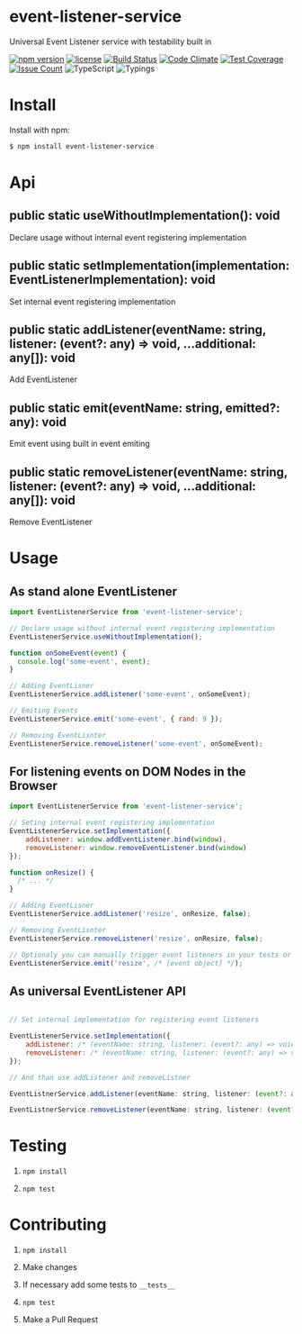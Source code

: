 # event-listener-service
Universal Event Listener service with testability built in

[![npm version](https://badge.fury.io/js/event-listener-service.svg)](https://badge.fury.io/js/event-listener-service)
[![license](https://img.shields.io/badge/license-MIT-blue.svg)](https://github.com/NoHomey/event-listener-service)
[![Build Status](https://semaphoreci.com/api/v1/nohomey/event-listener-service/branches/master/badge.svg)](https://semaphoreci.com/nohomey/event-listener-service)
[![Code Climate](https://codeclimate.com/github/NoHomey/event-listener-service/badges/gpa.svg)](https://codeclimate.com/github/NoHomey/event-listener-service)
[![Test Coverage](https://codeclimate.com/github/NoHomey/event-listener-service/badges/coverage.svg)](https://codeclimate.com/github/NoHomey/event-listener-service/coverage)
[![Issue Count](https://codeclimate.com/github/NoHomey/event-listener-service/badges/issue_count.svg)](https://codeclimate.com/github/NoHomey/event-listener-service)
![TypeScript](https://img.shields.io/badge/%3C%20%2F%3E-TypeScript-blue.svg)
![Typings](https://img.shields.io/badge/typings-%E2%9C%93-brightgreen.svg)

# Install

Install with npm:

```bash
$ npm install event-listener-service
```

# Api

## public static useWithoutImplementation(): void

Declare usage without internal event registering implementation

## public static setImplementation(implementation: EventListenerImplementation): void

Set internal event registering implementation

## public static addListener(eventName: string, listener: (event?: any) => void, ...additional: any[]): void

Add EventListener

## public static emit(eventName: string, emitted?: any): void

Emit event using built in event emiting

## public static removeListener(eventName: string, listener: (event?: any) => void, ...additional: any[]): void

Remove EventListener

# Usage

## As stand alone EventListener

```javascript
import EventListenerService from 'event-listener-service';

// Declare usage without internal event registering implementation
EventListenerService.useWithoutImplementation();

function onSomeEvent(event) {
  console.log('some-event', event);
}

// Adding EventLisner
EventListenerService.addListener('some-event', onSomeEvent);

// Emiting Events 
EventListenerService.emit('some-event', { rand: 9 });

// Removing EventLisnter
EventListenerService.removeListener('some-event', onSomeEvent);
```

## For listening events on DOM Nodes in the Browser

```javascript
import EventListenerService from 'event-listener-service';

// Seting internal event registering implementation
EventListenerService.setImplementation({
    addListener: window.addEventListener.bind(window),
    removeListener: window.removeEventListener.bind(window)
});

function onResize() {
  /* ... */
}

// Adding EventLisner
EventListenerService.addListener('resize', onResize, false);

// Removing EventLisnter
EventListenerService.removeListener('resize', onResize, false);

// Optionaly you can manually trigger event listeners in your tests or when you need to fully simulate event 
EventListenerService.emit('resize', /* [event object] */);
```

## As universal EventListener API

```javascript

// Set internal implementation for registering event listeners

EventListenerService.setImplementation({
    addListener: /* (eventName: string, listener: (event?: any) => void, ...additional: any[]) => void */
    removeListener: /* (eventName: string, listener: (event?: any) => void, ...additional: any[]) => void */
});

// And than use addListener and removeListner

EventListnerService.addListener(eventName: string, listener: (event?: any) => void, ...additional: any[]);

EventListnerService.removeListener(eventName: string, listener: (event?: any) => void, ...additional: any[]);
```

# Testing

1. `npm install`

2. `npm test`

# Contributing

1. `npm install`

2. Make changes

3. If necessary add some tests to `__tests__`

4. `npm test`

5. Make a Pull Request
